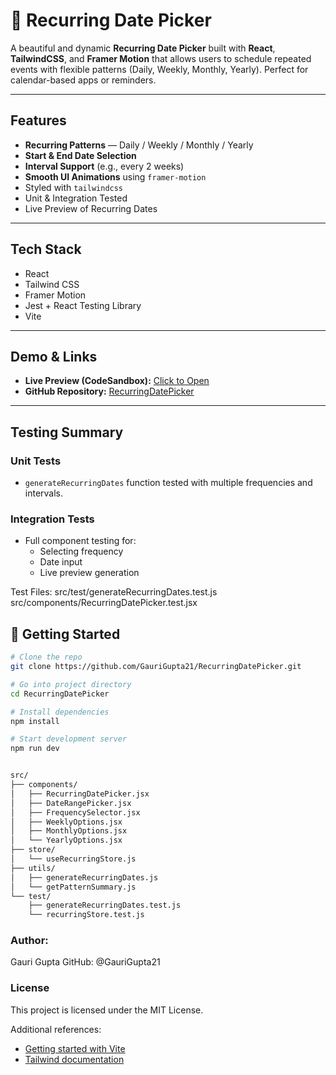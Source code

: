# 📅 Recurring Date Picker

A beautiful and dynamic **Recurring Date Picker** built with **React**, **TailwindCSS**, and **Framer Motion** that allows users to schedule repeated events with flexible patterns (Daily, Weekly, Monthly, Yearly). Perfect for calendar-based apps or reminders.

---

##  Features

-  **Recurring Patterns** — Daily / Weekly / Monthly / Yearly
-  **Start & End Date Selection**
-  **Interval Support** (e.g., every 2 weeks)
-  **Smooth UI Animations** using `framer-motion`
-  Styled with `tailwindcss`
-  Unit & Integration Tested
-  Live Preview of Recurring Dates

---

##  Tech Stack

-  React
-  Tailwind CSS
-  Framer Motion
-  Jest + React Testing Library
-  Vite

---

##  Demo & Links

-  **Live Preview (CodeSandbox):** [Click to Open](https://codesandbox.io/p/devbox/recurringdatepicker-3glqk5)
-  **GitHub Repository:** [RecurringDatePicker](https://github.com/GauriGupta21/RecurringDatePicker)

---

##  Testing Summary

###  Unit Tests
- `generateRecurringDates` function tested with multiple frequencies and intervals.

###  Integration Tests
- Full component testing for:
  - Selecting frequency
  - Date input
  - Live preview generation

 Test Files:
 src/test/generateRecurringDates.test.js
 src/components/RecurringDatePicker.test.jsx

## 🔧 Getting Started

```bash
# Clone the repo
git clone https://github.com/GauriGupta21/RecurringDatePicker.git

# Go into project directory
cd RecurringDatePicker

# Install dependencies
npm install

# Start development server
npm run dev


src/
├── components/
│   ├── RecurringDatePicker.jsx
│   ├── DateRangePicker.jsx
│   ├── FrequencySelector.jsx
│   ├── WeeklyOptions.jsx
│   ├── MonthlyOptions.jsx
│   └── YearlyOptions.jsx
├── store/
│   └── useRecurringStore.js
├── utils/
│   ├── generateRecurringDates.js
│   └── getPatternSummary.js
└── test/
    ├── generateRecurringDates.test.js
    └── recurringStore.test.js

```

### Author:
Gauri Gupta
GitHub: @GauriGupta21

### License
This project is licensed under the MIT License.

Additional references:
* [Getting started with Vite](https://vitejs.dev/guide/)
* [Tailwind documentation](https://tailwindcss.com/docs/installation)

